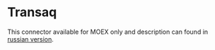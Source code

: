 # Transaq

This connector available for MOEX only and description can found in [russian version](https://doc.stocksharp.ru/topics/api/connectors/russia/transaq.html).
